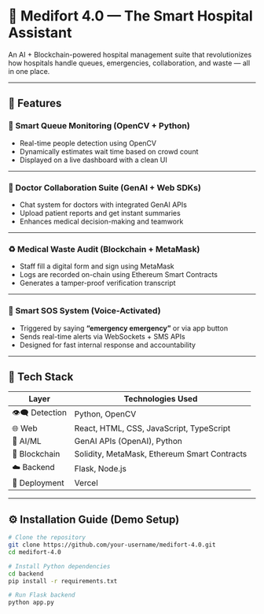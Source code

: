 # 🏥 Medifort 4.0 — The Smart Hospital Assistant

An AI + Blockchain-powered hospital management suite that revolutionizes how hospitals handle queues, emergencies, collaboration, and waste — all in one place.  

---

## 🚀 Features

### 🎥 Smart Queue Monitoring (OpenCV + Python)
- Real-time people detection using OpenCV  
- Dynamically estimates wait time based on crowd count  
- Displayed on a live dashboard with a clean UI  

---

### 🧠 Doctor Collaboration Suite (GenAI + Web SDKs)
- Chat system for doctors with integrated GenAI APIs  
- Upload patient reports and get instant summaries  
- Enhances medical decision-making and teamwork  

---

### ♻️ Medical Waste Audit (Blockchain + MetaMask)
- Staff fill a digital form and sign using MetaMask  
- Logs are recorded on-chain using Ethereum Smart Contracts  
- Generates a tamper-proof verification transcript  

---

### 🚨 Smart SOS System (Voice-Activated)
- Triggered by saying **“emergency emergency”** or via app button  
- Sends real-time alerts via WebSockets + SMS APIs  
- Designed for fast internal response and accountability  

---

## 🧰 Tech Stack

| Layer          | Technologies Used                                |
|----------------|--------------------------------------------------|
| 👁️‍🗨️ Detection   | Python, OpenCV                                    |
| 🌐 Web         | React, HTML, CSS, JavaScript, TypeScript         |
| 🧠 AI/ML       | GenAI APIs (OpenAI), Python                      |
| 🔗 Blockchain  | Solidity, MetaMask, Ethereum Smart Contracts     |
| ☁️ Backend     | Flask, Node.js                                   |
| 🚀 Deployment  | Vercel                                           |

---

## ⚙️ Installation Guide (Demo Setup)

```bash
# Clone the repository
git clone https://github.com/your-username/medifort-4.0.git
cd medifort-4.0

# Install Python dependencies
cd backend
pip install -r requirements.txt

# Run Flask backend
python app.py
